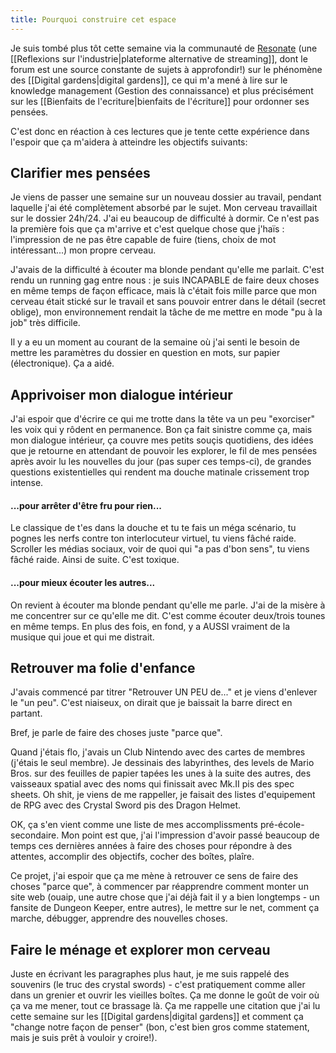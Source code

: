 ```yaml
---
title: Pourquoi construire cet espace
---
```


Je suis tombé plus tôt cette semaine via la communauté de [Resonate](http://resonate.is) (une [[Reflexions sur l'industrie|plateforme alternative de streaming]], dont le forum est une source constante de sujets à approfondir!) sur le phénomène des [[Digital gardens|digital gardens]], ce qui m'a mené à lire sur le knowledge management (Gestion des connaissance) et plus précisément sur les [[Bienfaits de l'ecriture|bienfaits de l'écriture]] pour ordonner ses pensées.

C'est donc en réaction à ces lectures que je tente cette expérience dans l'espoir que ça m'aidera à atteindre les objectifs  suivants:

## Clarifier mes pensées

Je viens de passer une semaine sur un nouveau dossier au travail, pendant laquelle j'ai été complètement absorbé par le sujet. Mon cerveau travaillait sur le dossier 24h/24. J'ai eu beaucoup de difficulté à dormir. Ce n'est pas la première fois que ça m'arrive et c'est quelque chose que j'haïs : l'impression de ne pas être capable de fuire (tiens, choix de mot intéressant...) mon propre cerveau.

J'avais de la difficulté à écouter ma blonde pendant qu'elle me parlait. C'est rendu un running gag entre nous : je suis INCAPABLE de faire deux choses en même temps de façon efficace, mais là c'était fois mille parce que mon cerveau était stické sur le travail et sans pouvoir entrer dans le détail (secret oblige), mon environnement rendait la tâche de me mettre en mode "pu à la job" très difficile.

Il y a eu un moment au courant de la semaine où j'ai senti le besoin de mettre les paramètres du dossier en question en mots, sur papier (électronique). Ça a aidé.

## Apprivoiser mon dialogue intérieur
J'ai espoir que d'écrire ce qui me trotte dans la tête va un peu "exorciser" les voix qui y rôdent en permanence. Bon ça fait sinistre comme ça, mais mon dialogue intérieur, ça couvre mes petits souçis quotidiens, des idées que je retourne en attendant de pouvoir les explorer, le fil de mes pensées après avoir lu les nouvelles du jour (pas super ces temps-ci), de grandes questions existentielles qui rendent ma douche matinale crissement trop intense.

#### ...pour arrêter d'être fru pour rien...
Le classique de t'es dans la douche et tu te fais un méga scénario, tu pognes les nerfs contre ton interlocuteur virtuel, tu viens fâché raide. Scroller les médias sociaux, voir de quoi qui "a pas d'bon sens", tu viens fâché raide. Ainsi de suite. C'est toxique.

#### ...pour mieux écouter les autres...
On revient à écouter ma blonde pendant qu'elle me parle. J'ai de la misère à me concentrer sur ce qu'elle me dit. C'est comme écouter deux/trois tounes en même temps. En plus des fois, en fond, y a AUSSI vraiment de la musique qui joue et qui me distrait.

## Retrouver ma folie d'enfance
J'avais commencé par titrer "Retrouver UN PEU de..." et je viens d'enlever le "un peu". C'est niaiseux, on dirait que je baissait la barre direct en partant. 

Bref, je parle de faire des choses juste "parce que".

Quand j'étais flo, j'avais un Club Nintendo avec des cartes de membres (j'étais le seul membre). Je dessinais des labyrinthes,  des levels de Mario Bros. sur des feuilles de papier tapées les unes à la suite des autres, des vaisseaux spatial avec des noms qui finissait avec Mk.II pis des spec sheets. Oh shit, je viens de me rappeller, je faisait des listes d'equipement de RPG avec des Crystal Sword pis des Dragon Helmet.

OK, ça s'en vient comme une liste de mes accomplissments pré-école-secondaire. Mon point est que, j'ai l'impression d'avoir passé beaucoup de temps ces dernières années à faire des choses pour répondre à des attentes, accomplir des objectifs, cocher des boîtes, plaîre. 

Ce projet, j'ai espoir que ça me mène à retrouver ce sens de faire des choses "parce que", à commencer par réapprendre comment monter un site web (ouaip, une autre chose que j'ai déjà fait il y a bien longtemps - un fansite de Dungeon Keeper, entre autres), le mettre sur le net, comment ça marche, débugger, apprendre des nouvelles choses.

## Faire le ménage et explorer mon cerveau
Juste en écrivant les paragraphes plus haut, je me suis rappelé des souvenirs (le truc des crystal swords) - c'est pratiquement comme aller dans un grenier et ouvrir les vieilles boîtes. Ça me donne le goût de voir où ça va me mener, tout ce brassage là. Ça me rappelle une citation que j'ai lu cette semaine sur les [[Digital gardens|digital gardens]] et comment ça "change notre façon de penser" (bon, c'est bien gros comme statement, mais je suis prêt à vouloir y croire!).